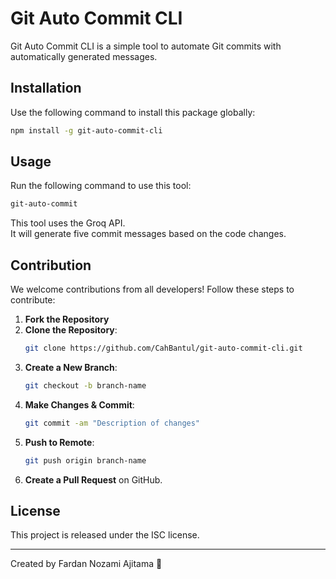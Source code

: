 # Git Auto Commit CLI  

Git Auto Commit CLI is a simple tool to automate Git commits with automatically generated messages.  

## Installation  

Use the following command to install this package globally:  

```sh
npm install -g git-auto-commit-cli
```  

## Usage  

Run the following command to use this tool:  

```sh
git-auto-commit
```  
This tool uses the Groq API.  
It will generate five commit messages based on the code changes.  

## Contribution  

We welcome contributions from all developers! Follow these steps to contribute:  

1. **Fork the Repository**  
2. **Clone the Repository**:  
   ```sh
   git clone https://github.com/CahBantul/git-auto-commit-cli.git
   ```  
3. **Create a New Branch**:  
   ```sh
   git checkout -b branch-name
   ```  
4. **Make Changes & Commit**:  
   ```sh
   git commit -am "Description of changes"
   ```  
5. **Push to Remote**:  
   ```sh
   git push origin branch-name
   ```  
6. **Create a Pull Request** on GitHub.  

## License  

This project is released under the ISC license.  

---  
Created by Fardan Nozami Ajitama 🚀  